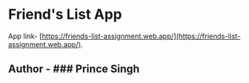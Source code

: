 # Friend's List App

App link- [https://friends-list-assignment.web.app/](https://friends-list-assignment.web.app/).

## Author - ### Prince Singh